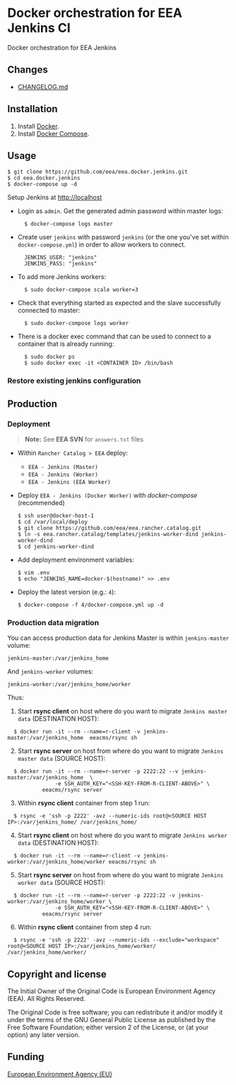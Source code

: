 # Docker orchestration for EEA Jenkins CI

Docker orchestration for EEA Jenkins

## Changes

 - [CHANGELOG.md](https://github.com/eea/eea.docker.jenkins/blob/master/CHANGELOG.md)


## Installation

1. Install [Docker](https://www.docker.com/).
2. Install [Docker Compose](https://docs.docker.com/compose/).


## Usage

    $ git clone https://github.com/eea/eea.docker.jenkins.git
    $ cd eea.docker.jenkins
    $ docker-compose up -d

Setup Jenkins at [http://localhost]()

* Login as `admin`. Get the generated admin password within master logs:

        $ docker-compose logs master

* Create user `jenkins` with password `jenkins` (or the one you've set within `docker-compose.yml`) in order to allow workers to connect.

        JENKINS_USER: "jenkins"
        JENKINS_PASS: "jenkins"

* To add more Jenkins workers:

        $ sudo docker-compose scale worker=3

* Check that everything started as expected and the slave successfully connected to master:

        $ sudo docker-compose logs worker

* There is a docker exec command that can be used to connect to a container that is already running:

        $ sudo docker ps
        $ sudo docker exec -it <CONTAINER ID> /bin/bash

<a name="restore"></a>
### Restore existing jenkins configuration



## Production

### Deployment

> **Note:** See **EEA SVN** for `answers.txt` files

* Within `Rancher Catalog > EEA` deploy:
  * `EEA - Jenkins (Master)`
  * `EEA - Jenkins (Worker)`
  * `EEA - Jenkins (EEA Worker)`

* Deploy `EEA - Jenkins (Docker Worker)` with *docker-compose* (recommended)

      $ ssh user@docker-host-1
      $ cd /var/local/deploy
      $ git clone https://github.com/eea/eea.rancher.catalog.git
      $ ln -s eea.rancher.catalog/templates/jenkins-worker-dind jenkins-worker-dind
      $ cd jenkins-worker-dind

* Add deployment environment variables:

      $ vim .env
      $ echo "JENKINS_NAME=docker-$(hostname)" >> .env

* Deploy the latest version (e.g.: `4`):

      $ docker-compose -f 4/docker-compose.yml up -d

### Production data migration

You can access production data for Jenkins Master is within `jenkins-master` volume:

    jenkins-master:/var/jenkins_home

And `jenkins-worker` volumes:

    jenkins-worker:/var/jenkins_home/worker

Thus:

1. Start **rsync client** on host where do you want to migrate `Jenkins master data` (DESTINATION HOST):

  ```
    $ docker run -it --rm --name=r-client -v jenkins-master:/var/jenkins_home  eeacms/rsync sh
  ```

2. Start **rsync server** on host from where do you want to migrate `Jenkins master data` (SOURCE HOST):

  ```
    $ docker run -it --rm --name=r-server -p 2222:22 --v jenkins-master:/var/jenkins_home  \
                 -e SSH_AUTH_KEY="<SSH-KEY-FROM-R-CLIENT-ABOVE>" \
             eeacms/rsync server
  ```

3. Within **rsync client** container from step 1 run:

  ```
    $ rsync -e 'ssh -p 2222' -avz --numeric-ids root@<SOURCE HOST IP>:/var/jenkins_home/ /var/jenkins_home/
  ```

4. Start **rsync client** on host where do you want to migrate `Jenkins worker data` (DESTINATION HOST):

  ```
    $ docker run -it --rm --name=r-client -v jenkins-worker:/var/jenkins_home/worker eeacms/rsync sh
  ```

5. Start **rsync server** on host from where do you want to migrate `Jenkins worker data` (SOURCE HOST):

  ```
    $ docker run -it --rm --name=r-server -p 2222:22 -v jenkins-worker:/var/jenkins_home/worker \
                 -e SSH_AUTH_KEY="<SSH-KEY-FROM-R-CLIENT-ABOVE>" \
             eeacms/rsync server
  ```

6. Within **rsync client** container from step 4 run:

  ```
    $ rsync -e 'ssh -p 2222' -avz --numeric-ids --exclude="workspace" root@<SOURCE HOST IP>:/var/jenkins_home/worker/ /var/jenkins_home/worker/
  ```

## Copyright and license

The Initial Owner of the Original Code is European Environment Agency (EEA).
All Rights Reserved.

The Original Code is free software;
you can redistribute it and/or modify it under the terms of the GNU
General Public License as published by the Free Software Foundation;
either version 2 of the License, or (at your option) any later
version.


## Funding

[European Environment Agency (EU)](http://eea.europa.eu)
